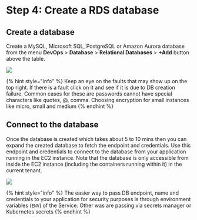 # Step 4: Create a RDS database

## Create a database <a href="#0-toc-title" id="0-toc-title"></a>

Create a MySQL, Microsoft SQL, PostgreSQL or Amazon Aurora database from the menu **DevOps** > **Database** > **Relational Databases** > **+Add** button above the table.

![](https://duplocloud.com/wp-content/uploads/2021/11/createrds.png)

{% hint style="info" %}
Keep an eye on the faults that may show up on the top right. If there is a fault click on it and see if it is due to DB creation failure. Common cases for these are passwords cannot have special characters like quotes, @, comma. Choosing encryption for small instances like micro, small and medium&#x20;
{% endhint %}

## Connect to the database <a href="#1-toc-title" id="1-toc-title"></a>

Once the database is created which takes about 5 to 10 mins then you can expand the created database to fetch the endpoint and credentials. Use this endpoint and credentials to connect to the database from your application running in the EC2 instance. Note that the database is only accessible from inside the EC2 instance (including the containers running within it) in the current tenant.

![](https://duplocloud.com/wp-content/uploads/2021/11/rdsdetails.png)

{% hint style="info" %}
The easier way to pass DB endpoint, name and credentials to your application for security purposes is through environment variables (`ENV`) of the Service. Other was are passing via secrets manager or Kubernetes secrets
{% endhint %}
